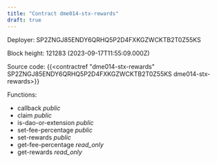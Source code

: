 ```yaml
---
title: "Contract dme014-stx-rewards"
draft: true
---
```

Deployer: SP2ZNGJ85ENDY6QRHQ5P2D4FXKGZWCKTB2T0Z55KS


 



Block height: 121283 (2023-09-17T11:55:09.000Z)

Source code: {{<contractref "dme014-stx-rewards" SP2ZNGJ85ENDY6QRHQ5P2D4FXKGZWCKTB2T0Z55KS dme014-stx-rewards>}}

Functions:

* callback _public_
* claim _public_
* is-dao-or-extension _public_
* set-fee-percentage _public_
* set-rewards _public_
* get-fee-percentage _read_only_
* get-rewards _read_only_
